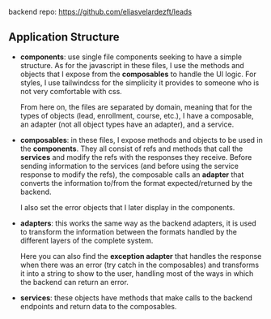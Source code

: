 backend repo: https://github.com/eliasvelardezft/leads

## Application Structure

- **components**: use single file components seeking to have a simple structure. As for the javascript in these files, I use the methods and objects that I expose from the **composables** to handle the UI logic. For styles, I use tailwindcss for the simplicity it provides to someone who is not very comfortable with css.
    
    From here on, the files are separated by domain, meaning that for the types of objects (lead, enrollment, course, etc.), I have a composable, an adapter (not all object types have an adapter), and a service.
    
- **composables**: in these files, I expose methods and objects to be used in the **components**. They all consist of refs and methods that call the **services** and modify the refs with the responses they receive. Before sending information to the services (and before using the service response to modify the refs), the composable calls an **adapter** that converts the information to/from the format expected/returned by the backend.
    
    I also set the error objects that I later display in the components.
    
- **adapters**: this works the same way as the backend adapters, it is used to transform the information between the formats handled by the different layers of the complete system.
    
    Here you can also find the **exception adapter** that handles the response when there was an error (try catch in the composables) and transforms it into a string to show to the user, handling most of the ways in which the backend can return an error.
    
- **services**: these objects have methods that make calls to the backend endpoints and return data to the composables.
